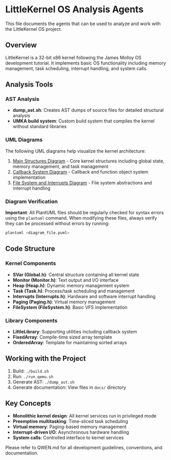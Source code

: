 # LittleKernel OS Analysis Agents

This file documents the agents that can be used to analyze and work with the LittleKernel OS project.

## Overview

LittleKernel is a 32-bit x86 kernel following the James Molloy OS development tutorial. It implements basic OS functionality including memory management, task scheduling, interrupt handling, and system calls.

## Analysis Tools

### AST Analysis
- **dump_ast.sh**: Creates AST dumps of source files for detailed structural analysis
- **UMKA build system**: Custom build system that compiles the kernel without standard libraries

### UML Diagrams
The following UML diagrams help visualize the kernel architecture:

1. [Main Structures Diagram](LittleKernel_Main_Structures.puml) - Core kernel structures including global state, memory management, and task management
2. [Callback System Diagram](LittleKernel_Callback_System.puml) - Callback and function object system implementation
3. [File System and Interrupts Diagram](LittleKernel_FileSystem_Interrupts.puml) - File system abstractions and interrupt handling

### Diagram Verification
**Important**: All PlantUML files should be regularly checked for syntax errors using the `plantuml` command. When modifying these files, always verify they can be processed without errors by running:
```bash
plantuml <diagram_file.puml>
```

## Code Structure

### Kernel Components
- **SVar (Global.h)**: Central structure containing all kernel state
- **Monitor (Monitor.h)**: Text output and I/O interface
- **Heap (Heap.h)**: Dynamic memory management system
- **Task (Task.h)**: Process/task scheduling and management
- **Interrupts (Interrupts.h)**: Hardware and software interrupt handling
- **Paging (Paging.h)**: Virtual memory management
- **FileSystem (FileSystem.h)**: Basic VFS implementation

### Library Components
- **LittleLibrary**: Supporting utilities including callback system
- **FixedArray**: Compile-time sized array template
- **OrderedArray**: Template for maintaining sorted arrays

## Working with the Project

1. Build: `./build.sh`
2. Run: `./run_qemu.sh`
3. Generate AST: `./dump_ast.sh`
4. Generate documentation: View files in `docs/` directory

## Key Concepts

- **Monolithic kernel design**: All kernel services run in privileged mode
- **Preemptive multitasking**: Time-sliced task scheduling
- **Virtual memory**: Paging-based memory management
- **Interrupt-driven I/O**: Asynchronous hardware handling
- **System calls**: Controlled interface to kernel services

Please refer to QWEN.md for all development guidelines, conventions, and documentation.